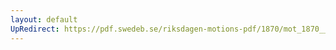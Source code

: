 ```yaml
---
layout: default
UpRedirect: https://pdf.swedeb.se/riksdagen-motions-pdf/1870/mot_1870__ak__00248/mot_1870__ak__00248_001.pdf
---
```

